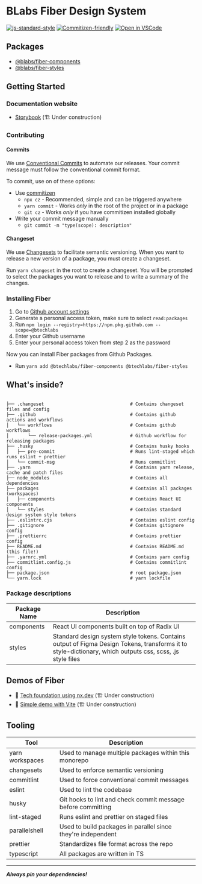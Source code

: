 # BLabs Fiber Design System

[![js-standard-style](https://img.shields.io/badge/code%20style-standard-brightgreen.svg)](http://standardjs.com/)
[![Commitizen-friendly](https://img.shields.io/badge/commitizen-friendly-brightgreen.svg)](http://commitizen.github.io/cz-cli/)
[![Open in VSCode](https://img.shields.io/badge/open-vscode-blue.svg)](https://open.vscode.dev/btechlabs/fiber-web)

## Packages

- [@blabs/fiber-components](./packages/components/README.md)
- [@blabs/fiber-styles](./packages/styles/README.md)

## Getting Started

### Documentation website

- [Storybook](https://btechlabs.github.io/fiber-web/) (🏗️ Under construction)

### Contributing

#### Commits

We use [Conventional Commits](https://www.conventionalcommits.org/en/v1.0.0/) to automate our releases. Your commit message must follow the conventional commit format.

To commit, use on of these options:

- Use [commitizen](https://commitizen-tools.github.io/commitizen/)
  - `npx cz` - Recommended, simple and can be triggered anywhere
  - `yarn commit` - Works _only_ in the root of the project or in a package
  - `git cz` - Works _only_ if you have commitizen installed globally
- Write your commit message manually
  - `git commit -m "type(scope): description"`

#### Changeset

We use [Changesets](https://github.com/changesets/changesets) to facilitate semantic versioning. When you want to release a new version of a package, you must create a changeset.

Run `yarn changeset` in the root to create a changeset. You will be prompted to select the packages you want to release and to write a summary of the changes.

### Installing Fiber

1. Go to [Github account settings](https://github.com/settings/tokens)
2. Generate a personal access token, make sure to select `read:packages`
3. Run `npm login --registry=https://npm.pkg.github.com --scope=@btechlabs`
4. Enter your Github username
5. Enter your personal access token from step 2 as the password

Now you can install Fiber packages from Github Packages.

- Run `yarn add @btechlabs/fiber-components @btechlabs/fiber-styles`

## What's inside?

```text

├── .changeset                                # Contains changeset files and config
├── .github                                   # Contains github actions and workflows
│   └── workflows                             # Contains github workflows
│       └── release-packages.yml              # Github workflow for releasing packages
├── .husky                                    # Contains husky hooks
│   ├── pre-commit                            # Runs lint-staged which runs eslint + prettier
│   └── commit-msg                            # Runs commitlint
├── .yarn                                     # Contains yarn release, cache and patch files
├── node_modules                              # Contains all dependencies
├── packages                                  # Contains all packages (workspaces)
│   ├── components                            # Contains React UI components
│   └── styles                                # Contains standard design system style tokens
├── .eslintrc.cjs                             # Contains eslint config
├── .gitignore                                # Contains gitignore config
├── .prettierrc                               # Contains prettier config
├── README.md                                 # Contains README.md (this file!)
├── .yarnrc.yml                               # Contains yarn config
├── commitlint.config.js                      # Contains commitlint config
├── package.json                              # root package.json
└── yarn.lock                                 # yarn lockfile

```

### Package descriptions

| Package Name | Description                                                                                                                                              |
| ------------ | -------------------------------------------------------------------------------------------------------------------------------------------------------- |
| components   | React UI components built on top of Radix UI                                                                                                             |
| styles       | Standard design system style tokens. Contains output of Figma Design Tokens, transforms it to style-dictionary, which outputs css, scss, .js style files |

## Demos of Fiber

- 📂 [Tech foundation using nx.dev](https://github.com/btechlabs/blue-beetle-web) (🏗️ Under construction)
- 📂 [Simple demo with Vite](https://github.com/btechlabs/fiber-web) (🏗️ Under construction)

## Tooling

| Tool            | Description                                                  |
| --------------- | ------------------------------------------------------------ |
| yarn workspaces | Used to manage multiple packages within this monorepo        |
| changesets      | Used to enforce semantic versioning                          |
| commitlint      | Used to force conventional commit messages                   |
| eslint          | Used to lint the codebase                                    |
| husky           | Git hooks to lint and check commit message before committing |
| lint-staged     | Runs eslint and prettier on staged files                     |
| parallelshell   | Used to build packages in parallel since they're independent |
| prettier        | Standardizes file format across the repo                     |
| typescript      | All packages are written in TS                               |

---

**_Always pin your dependencies!_**
